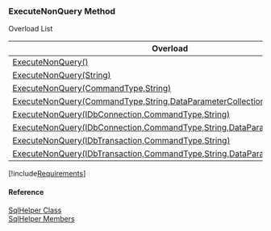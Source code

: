 ﻿### ExecuteNonQuery Method

Overload List

| Overload | Description |
| --- | --- |
| [ExecuteNonQuery()](FChoice.Common~FChoice.Common.Data.SqlHelper~ExecuteNonQuery().md) |   |
| [ExecuteNonQuery(String)](FChoice.Common~FChoice.Common.Data.SqlHelper~ExecuteNonQuery(String).md) |   |
| [ExecuteNonQuery(CommandType,String)](FChoice.Common~FChoice.Common.Data.SqlHelper~ExecuteNonQuery(CommandType,String).md) |   |
| [ExecuteNonQuery(CommandType,String,DataParameterCollection)](FChoice.Common~FChoice.Common.Data.SqlHelper~ExecuteNonQuery(CommandType,String,DataParameterCollection).md) |   |
| [ExecuteNonQuery(IDbConnection,CommandType,String)](FChoice.Common~FChoice.Common.Data.SqlHelper~ExecuteNonQuery(IDbConnection,CommandType,String).md) |   |
| [ExecuteNonQuery(IDbConnection,CommandType,String,DataParameterCollection)](FChoice.Common~FChoice.Common.Data.SqlHelper~ExecuteNonQuery(IDbConnection,CommandType,String,DataParameterCollection).md) |   |
| [ExecuteNonQuery(IDbTransaction,CommandType,String)](FChoice.Common~FChoice.Common.Data.SqlHelper~ExecuteNonQuery(IDbTransaction,CommandType,String).md) |   |
| [ExecuteNonQuery(IDbTransaction,CommandType,String,DataParameterCollection)](FChoice.Common~FChoice.Common.Data.SqlHelper~ExecuteNonQuery(IDbTransaction,CommandType,String,DataParameterCollection).md) |   |

[!include[Requirements](../partials/requirements.md)]



#### Reference

[SqlHelper Class](FChoice.Common~FChoice.Common.Data.SqlHelper.md)  
[SqlHelper Members](FChoice.Common~FChoice.Common.Data.SqlHelper_members.md)